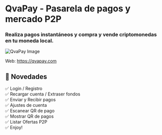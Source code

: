 # QvaPay - Pasarela de pagos y mercado P2P
### Realiza pagos instantáneos y compra y vende criptomonedas en tu moneda local.

![QvaPay Image](https://i.imgur.com/5Z3Z3ZM.png)


Web:
https://qvapay.com

## 🎉 Novedades

✅ Login / Registro</br>
✅ Recargar cuenta / Extraser fondos</br>
✅ Enviar y Recibir pagos</br>
✅ Ajustes de cuenta</br>
✅ Escanear QR de pago</br>
✅ Mostrar QR de pagos</br>
✅ Listar Ofertas P2P</br>
✅ Enjoy!